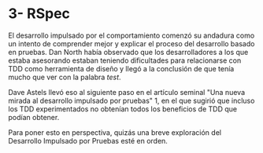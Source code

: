 # 3- RSpec

El desarrollo impulsado por el comportamiento comenzó su andadura como un intento de comprender mejor y explicar el proceso del desarrollo basado en pruebas. Dan North había observado que los desarrolladores a los que estaba asesorando estaban teniendo dificultades para relacionarse con TDD como herramienta de diseño y llegó a la conclusión de que tenía mucho que ver con la palabra _test_.

Dave Astels llevó eso al siguiente paso en el artículo seminal "Una nueva mirada al desarrollo impulsado por pruebas" 1, en el que sugirió que incluso los TDD experimentados no obtenían todos los beneficios de TDD que podían obtener.

Para poner esto en perspectiva, quizás una breve exploración del Desarrollo Impulsado por Pruebas esté en orden.

